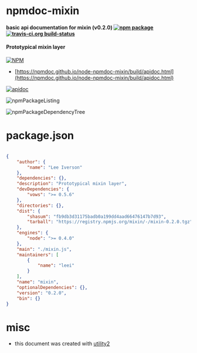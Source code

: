 # npmdoc-mixin

#### basic api documentation for  mixin (v0.2.0)  [![npm package](https://img.shields.io/npm/v/npmdoc-mixin.svg?style=flat-square)](https://www.npmjs.org/package/npmdoc-mixin) [![travis-ci.org build-status](https://api.travis-ci.org/npmdoc/node-npmdoc-mixin.svg)](https://travis-ci.org/npmdoc/node-npmdoc-mixin)

#### Prototypical mixin layer

[![NPM](https://nodei.co/npm/mixin.png?downloads=true&downloadRank=true&stars=true)](https://www.npmjs.com/package/mixin)

- [https://npmdoc.github.io/node-npmdoc-mixin/build/apidoc.html](https://npmdoc.github.io/node-npmdoc-mixin/build/apidoc.html)

[![apidoc](https://npmdoc.github.io/node-npmdoc-mixin/build/screenCapture.buildCi.browser.%252Ftmp%252Fbuild%252Fapidoc.html.png)](https://npmdoc.github.io/node-npmdoc-mixin/build/apidoc.html)

![npmPackageListing](https://npmdoc.github.io/node-npmdoc-mixin/build/screenCapture.npmPackageListing.svg)

![npmPackageDependencyTree](https://npmdoc.github.io/node-npmdoc-mixin/build/screenCapture.npmPackageDependencyTree.svg)



# package.json

```json

{
    "author": {
        "name": "Lee Iverson"
    },
    "dependencies": {},
    "description": "Prototypical mixin layer",
    "devDependencies": {
        "vows": ">= 0.5.6"
    },
    "directories": {},
    "dist": {
        "shasum": "fb9db3d31175badb0a199dd4aad66476147b7d93",
        "tarball": "https://registry.npmjs.org/mixin/-/mixin-0.2.0.tgz"
    },
    "engines": {
        "node": ">= 0.4.0"
    },
    "main": "./mixin.js",
    "maintainers": [
        {
            "name": "leei"
        }
    ],
    "name": "mixin",
    "optionalDependencies": {},
    "version": "0.2.0",
    "bin": {}
}
```



# misc
- this document was created with [utility2](https://github.com/kaizhu256/node-utility2)
